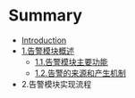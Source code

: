 # Summary

* [Introduction](README.md)
* [1.告警模块概述](chapter1.md)
   * [1.1.告警模块主要功能](chapter1_1.md)
   * [1.2.告警的来源和产生机制](chapter1_2.md)
* 2.告警模块实现流程


